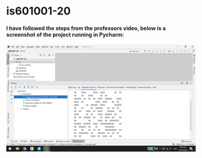# is601001-20
#### I have followed the steps from the professors video, below is a screenshot of the project running in Pycharm:
<img src="images/Screenshot.png"> 







